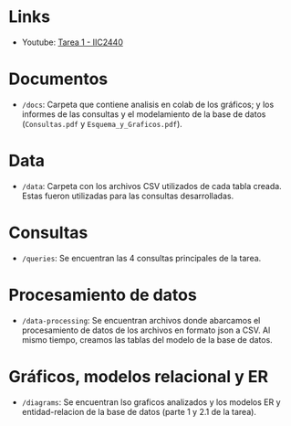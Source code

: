 # Links
- Youtube: [Tarea 1 - IIC2440](https://youtu.be/ujUVPLHiLiw)

# Documentos 
- `/docs`: Carpeta que contiene analisis en colab de los gráficos; y los informes de las consultas y el modelamiento de la base de datos (`Consultas.pdf` y `Esquema_y_Graficos.pdf`). 

# Data
- `/data`: Carpeta con los archivos CSV utilizados de cada tabla creada. Estas fueron utilizadas para las consultas desarrolladas.

# Consultas 
- `/queries`: Se encuentran las 4 consultas principales de la tarea. 

# Procesamiento de datos
- `/data-processing`: Se encuentran archivos donde abarcamos el procesamiento de datos de los archivos en formato json a CSV. Al mismo tiempo, creamos las tablas del modelo de la base de datos. 

# Gráficos, modelos relacional y ER
- `/diagrams`: Se encuentran lso graficos analizados y los modelos ER y entidad-relacion de la base de datos (parte 1 y 2.1 de la tarea).

